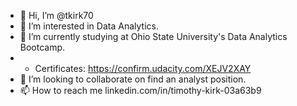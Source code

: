 - 👋 Hi, I’m @tkirk70
- 👀 I’m interested in Data Analytics.
- 🌱 I’m currently studying at Ohio State University's Data Analytics Bootcamp. 
-   - Certificates: https://confirm.udacity.com/XEJV2XAY
- 💞️ I’m looking to collaborate on find an analyst position.
- 📫 How to reach me linkedin.com/in/timothy-kirk-03a63b9

<!---
tkirk70/tkirk70 is a ✨ special ✨ repository because its `README.md` (this file) appears on your GitHub profile.
You can click the Preview link to take a look at your changes.
--->
